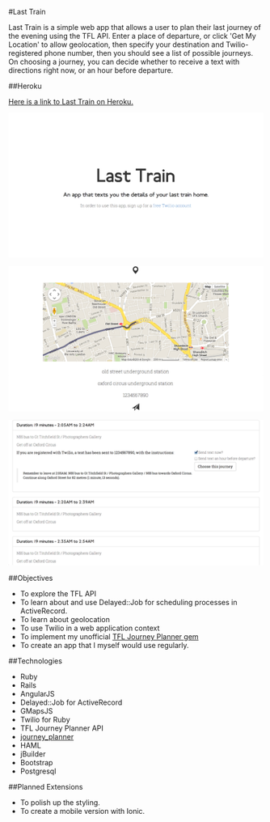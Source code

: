 #Last Train

Last Train is a simple web app that allows a user to plan their last journey of the evening using the TFL API. Enter a place of departure, or click 'Get My Location' to allow geolocation, then specify your destination and Twilio-registered phone number, then you should see a list of possible journeys. On choosing a journey, you can decide whether to receive a text with directions right now, or an hour before departure.

##Heroku

[Here is a link to Last Train on Heroku.](http://last-train.herokuapp.com)

![Image 1](https://raw.githubusercontent.com/jpatel531/last-train/master/screenshots/last-train1.jpg)

![Image 2](https://raw.githubusercontent.com/jpatel531/last-train/master/screenshots/last-train2.jpg)

![Image 3](https://raw.githubusercontent.com/jpatel531/last-train/master/screenshots/last-train3.jpg)

##Objectives

* To explore the TFL API
* To learn about and use Delayed::Job for scheduling processes in ActiveRecord.
* To learn about geolocation
* To use Twilio in a web application context
* To implement my unofficial [TFL Journey Planner gem](https://github.com/jpatel531/journey_planner_gem)
* To create an app that I myself would use regularly.

##Technologies

* Ruby
* Rails
* AngularJS
* Delayed::Job for ActiveRecord
* GMapsJS
* Twilio for Ruby
* TFL Journey Planner API
* [journey_planner](https://github.com/jpatel531/journey_planner_gem)
* HAML
* jBuilder
* Bootstrap
* Postgresql

##Planned Extensions

* To polish up the styling.
* To create a mobile version with Ionic.